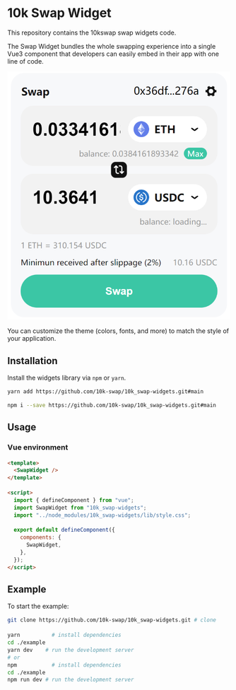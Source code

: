 # 10k Swap Widget

This repository contains the 10kswap swap widgets code.

The Swap Widget bundles the whole swapping experience into a single Vue3 component that developers can easily embed in their app with one line of code.

![swap widget screenshot](https://github.com/10k-swap/10k_swap-widgets/blob/main/widget-screenshot.jpg)

You can customize the theme (colors, fonts, and more) to match the style of your application.

## Installation

Install the widgets library via `npm` or `yarn`.

```bash
yarn add https://github.com/10k-swap/10k_swap-widgets.git#main
```

```bash
npm i --save https://github.com/10k-swap/10k_swap-widgets.git#main
```

## Usage

### Vue environment

```html
<template>
  <SwapWidget />
</template>

<script>
  import { defineComponent } from "vue";
  import SwapWidget from "10k_swap-widgets";
  import "../node_modules/10k_swap-widgets/lib/style.css";

  export default defineComponent({
    components: {
      SwapWidget,
    },
  });
</script>
```

## Example

To start the example:

```bash
git clone https://github.com/10k-swap/10k_swap-widgets.git # clone

yarn          # install dependencies
cd ./example
yarn dev    # run the development server
# or
npm           # install dependencies
cd ./example
npm run dev # run the development server
```
